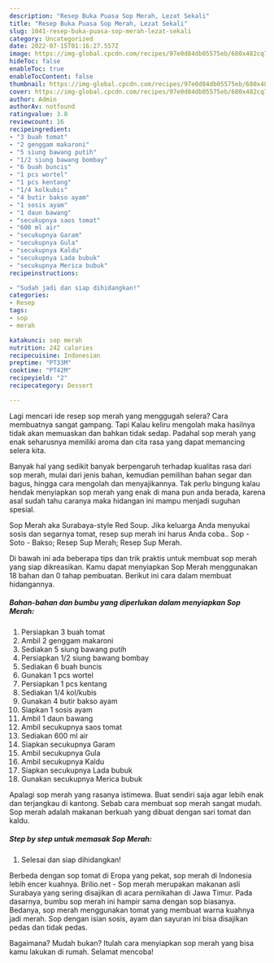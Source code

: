 ```yaml
---
description: "Resep Buka Puasa Sop Merah, Lezat Sekali"
title: "Resep Buka Puasa Sop Merah, Lezat Sekali"
slug: 1041-resep-buka-puasa-sop-merah-lezat-sekali
category: Uncategorized
date: 2022-07-15T01:16:27.557Z
image: https://img-global.cpcdn.com/recipes/97e0d84db05575eb/680x482cq70/sop-merah-foto-resep-utama.jpg
hideToc: false
enableToc: true
enableTocContent: false
thumbnail: https://img-global.cpcdn.com/recipes/97e0d84db05575eb/680x482cq70/sop-merah-foto-resep-utama.jpg
cover: https://img-global.cpcdn.com/recipes/97e0d84db05575eb/680x482cq70/sop-merah-foto-resep-utama.jpg
author: Admin
authorAv: notfound
ratingvalue: 3.8
reviewcount: 16
recipeingredient:
- "3 buah tomat"
- "2 genggam makaroni"
- "5 siung bawang putih"
- "1/2 siung bawang bombay"
- "6 buah buncis"
- "1 pcs wortel"
- "1 pcs kentang"
- "1/4 kolkubis"
- "4 butir bakso ayam"
- "1 sosis ayam"
- "1 daun bawang"
- "secukupnya saos tomat"
- "600 ml air"
- "secukupnya Garam"
- "secukupnya Gula"
- "secukupnya Kaldu"
- "secukupnya Lada bubuk"
- "secukupnya Merica bubuk"
recipeinstructions:

- "Sudah jadi dan siap dihidangkan!"
categories:
- Resep
tags:
- sop
- merah

katakunci: sop merah 
nutrition: 242 calories
recipecuisine: Indonesian
preptime: "PT33M"
cooktime: "PT42M"
recipeyield: "2"
recipecategory: Dessert

---
```



Lagi mencari ide resep sop merah yang menggugah selera? Cara membuatnya sangat gampang. Tapi Kalau keliru mengolah maka hasilnya tidak akan memuaskan dan bahkan tidak sedap. Padahal sop merah yang enak seharusnya memiliki aroma dan cita rasa yang dapat memancing selera kita.


Banyak hal yang sedikit banyak berpengaruh terhadap kualitas rasa dari sop merah, mulai dari jenis bahan, kemudian pemilihan bahan segar dan bagus, hingga cara mengolah dan menyajikannya. Tak perlu bingung kalau hendak menyiapkan sop merah yang enak di mana pun anda berada, karena asal sudah tahu caranya maka hidangan ini mampu menjadi suguhan spesial.

Sop Merah aka Surabaya-style Red Soup. Jika keluarga Anda menyukai sosis dan segarnya tomat, resep sup merah ini harus Anda coba.. Sop - Soto - Bakso; Resep Sup Merah; Resep Sup Merah.


Di bawah ini ada beberapa tips dan trik praktis untuk membuat sop merah yang siap dikreasikan. Kamu dapat menyiapkan Sop Merah menggunakan 18 bahan dan 0 tahap pembuatan. Berikut ini cara dalam membuat hidangannya.

<!--inarticleads1-->

##### Bahan-bahan dan bumbu yang diperlukan dalam menyiapkan Sop Merah:

1. Persiapkan 3 buah tomat
1. Ambil 2 genggam makaroni
1. Sediakan 5 siung bawang putih
1. Persiapkan 1/2 siung bawang bombay
1. Sediakan 6 buah buncis
1. Gunakan 1 pcs wortel
1. Persiapkan 1 pcs kentang
1. Sediakan 1/4 kol/kubis
1. Gunakan 4 butir bakso ayam
1. Siapkan 1 sosis ayam
1. Ambil 1 daun bawang
1. Ambil secukupnya saos tomat
1. Sediakan 600 ml air
1. Siapkan secukupnya Garam
1. Ambil secukupnya Gula
1. Ambil secukupnya Kaldu
1. Siapkan secukupnya Lada bubuk
1. Gunakan secukupnya Merica bubuk


Apalagi sop merah yang rasanya istimewa. Buat sendiri saja agar lebih enak dan terjangkau di kantong. Sebab cara membuat sop merah sangat mudah. Sop merah adalah makanan berkuah yang dibuat dengan sari tomat dan kaldu. 

<!--inarticleads2-->

##### Step by step untuk memasak Sop Merah:


1. Selesai dan siap dihidangkan!

Berbeda dengan sop tomat di Eropa yang pekat, sop merah di Indonesia lebih encer kuahnya. Brilio.net - Sop merah merupakan makanan asli Surabaya yang sering disajikan di acara pernikahan di Jawa Timur. Pada dasarnya, bumbu sop merah ini hampir sama dengan sop biasanya. Bedanya, sop merah menggunakan tomat yang membuat warna kuahnya jadi merah. Sop dengan isian sosis, ayam dan sayuran ini bisa disajikan pedas dan tidak pedas. 

Bagaimana? Mudah bukan? Itulah cara menyiapkan sop merah yang bisa kamu lakukan di rumah. Selamat mencoba!
